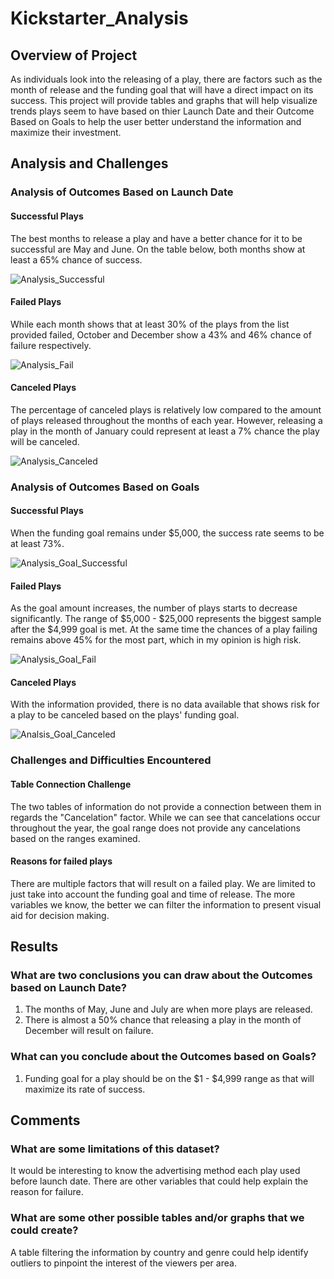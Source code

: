 # Kickstarter_Analysis

## Overview of Project

As individuals look into the releasing of a play, there are factors such as the month of release and the funding goal that will have a direct impact on its success. This project will provide tables and graphs that will help visualize trends plays seem to have based on thier Launch Date and their Outcome Based on Goals to help the user better understand the information and maximize their investment.   

## Analysis and Challenges

### Analysis of Outcomes Based on Launch Date

#### Successful Plays
The best months to release a play and have a better chance for it to be successful are May and June. On the table below, both months show at least a 65% chance of success.

![Analysis_Successful](https://user-images.githubusercontent.com/107765611/174505105-d90b0081-3847-475a-9c93-6206cd439e49.png)

#### Failed Plays
While each month shows that at least 30% of the plays from the list provided failed, October and December show a 43% and 46% chance of failure respectively.

![Analysis_Fail](https://user-images.githubusercontent.com/107765611/174504922-f343e189-226c-4d32-b639-e74168e957bc.png)

#### Canceled Plays
The percentage of canceled plays is relatively low compared to the amount of plays released throughout the months of each year. However, releasing a play in the month of January could represent at least a 7% chance the play will be canceled.

![Analysis_Canceled](https://user-images.githubusercontent.com/107765611/174504956-081f17a5-427a-4985-9550-d2703dde1eba.png)

### Analysis of Outcomes Based on Goals

#### Successful Plays
When the funding goal remains under $5,000, the success rate seems to be at least 73%.

![Analysis_Goal_Successful](https://user-images.githubusercontent.com/107765611/174505116-bd997ed6-9672-4afe-9af3-6e1f1cf4c282.png)

#### Failed Plays
As the goal amount increases, the number of plays starts to decrease significantly. The range of $5,000 - $25,000 represents the biggest sample after the $4,999 goal is met. At the same time the chances of a play failing remains above 45% for the most part, which in my opinion is high risk.

![Analysis_Goal_Fail](https://user-images.githubusercontent.com/107765611/174505220-84fd6267-ecb4-43bd-a9a5-76a9ea4bc931.png)

#### Canceled Plays
With the information provided, there is no data available that shows risk for a play to be canceled based on the plays' funding goal.

![Analsis_Goal_Canceled](https://user-images.githubusercontent.com/107765611/174505264-c2dd87b5-072d-425f-8eca-2112b4409786.png)

### Challenges and Difficulties Encountered

#### Table Connection Challenge
The two tables of information do not provide a connection between them in regards the "Cancelation" factor. While we can see that cancelations occur throughout the year, the goal range does not provide any cancelations based on the ranges examined.

#### Reasons for failed plays
There are multiple factors that will result on a failed play. We are limited to just take into account the funding goal and time of release. The more variables we know, the better we can filter the information to present visual aid for decision making.

## Results

### What are two conclusions you can draw about the Outcomes based on Launch Date?
1. The months of May, June and July are when more plays are released.
2. There is almost a 50% chance that releasing a play in the month of December will result on failure.

### What can you conclude about the Outcomes based on Goals?
1. Funding goal for a play should be on the $1 - $4,999 range as that will maximize its rate of success.

## Comments

### What are some limitations of this dataset?
It would be interesting to know the advertising method each play used before launch date. There are other variables that could help explain the reason for failure.

### What are some other possible tables and/or graphs that we could create?
A table filtering the information by country and genre could help identify outliers to pinpoint the interest of the viewers per area.

